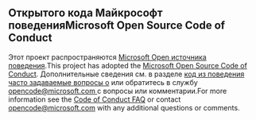 ## <a name="microsoft-open-source-code-of-conduct"></a><span data-ttu-id="3749f-101">Открытого кода Майкрософт поведения</span><span class="sxs-lookup"><span data-stu-id="3749f-101">Microsoft Open Source Code of Conduct</span></span>
<span data-ttu-id="3749f-102">Этот проект распространяются [Microsoft Open источника поведения](https://opensource.microsoft.com/codeofconduct/).</span><span class="sxs-lookup"><span data-stu-id="3749f-102">This project has adopted the [Microsoft Open Source Code of Conduct](https://opensource.microsoft.com/codeofconduct/).</span></span>
<span data-ttu-id="3749f-103">Дополнительные сведения см. в разделе [код из поведения часто задаваемые вопросы о](https://opensource.microsoft.com/codeofconduct/faq/) или обратитесь в службу [ opencode@microsoft.com ](mailto:opencode@microsoft.com) с вопросы или комментарии.</span><span class="sxs-lookup"><span data-stu-id="3749f-103">For more information see the [Code of Conduct FAQ](https://opensource.microsoft.com/codeofconduct/faq/) or contact [opencode@microsoft.com](mailto:opencode@microsoft.com) with any additional questions or comments.</span></span>